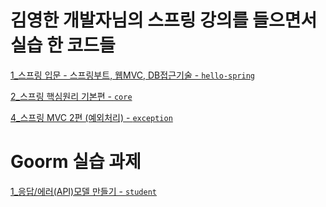 # 김영한 개발자님의 스프링 강의를 들으면서 실습 한 코드들
[1_스프링 입문 - 스프링부트, 웹MVC, DB접근기술 - `hello-spring`](https://github.com/junodevv/spring-study-goorm/tree/main/hello-spring)

[2_스프링 핵심원리 기본편 - `core`](https://github.com/junodevv/spring-study-goorm/tree/main/core)

[4_스프링 MVC 2편 (예외처리) - `exception`](https://github.com/junodevv/spring-study-goorm/tree/main/exception)

# Goorm 실습 과제 

[1_응답/에러(API)모델 만들기 - `student`](https://github.com/junodevv/spring-study-goorm/tree/main/student)